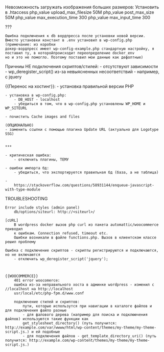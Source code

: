 
Невозможность загружать изображения больших размеров:
    Установить в .htaccess
        php_value upload_max_filesize 50M
        php_value post_max_size 50M
        php_value max_execution_time 300
        php_value max_input_time 300

???

    Ошибка подключения к db вордпресса после установки новой версии.
    Вместо установки констант в .env установил в wp-config.php (примечание: из коробки
    докер-вордпресс имеет wp-config-example.php стандартную настройку, я поставил ту, в которойпроисходит переопределение docker_env
    но и это не помогло. Поэтому поставил мои данные как дефолтные) 




Причниы НЕ подключения скриптов/стилей:
    - отсутствуют зависимости
    - wp_deregister_script() из-за невыясненных несоответствий - например, с jquery





{{Перенос на хостинг}}:
    - установка правильной версии PHP

    - установка в wp-config.php:
        - DB_HOST - localhost
        - убедиться в том, что в wp-config.php установлены WP_HOME и WP_SITEURL
        
    - почистить Cache images and files

    (ОПЦИОНАЛЬНО)
    - заменить ссылки с помощью плагина Update URL (актуально для Logotype SSG)


    ***

    - критическая ошибка:
        - отключить плагины, ТЕМУ

    - ошибки импорта бд:
        - убедиться, что экспортируется правильная бд (база, а не таблица)

    - 
        https://stackoverflow.com/questions/58931144/enqueue-javascript-with-type-module


TROUBLESHOOTING

    Error include styles (admin panel)
        db/options/siteurl: http://<siteurl>/
        
	[cURL] 
		В wordpress docker вызов php curl из пакета automattic/woocommerce приводил
		к ошибкам. Connection refused, timeout etc. 
		Ошибки возникали в файле functions.php. Вызов в клиентском классе решил проблему

    Ошибка с подключение скриптов - скрипты регистрируются и подключаются, но не включаются
        - отключить wp_deregister_script('jquery');



    {{WOOCOMMERCE}}
        401 error woocomerce:
        ошибка из-за неправильного хоста в админке wordpress - изменил с //localhost на http://localhost 
        usr/local/etc/php-fpm.d/www.conf

        подключение стилей и скриптов:
            пути, которые использутся при навигации в каталоге файлов и для подключения файло разные
            - для фалового дерева (например для поиска и подклюючения файлов) используются такие функции как 
            get_stylesheet_directory() (путь получится: http://example.com/var/wwww/html/wp-content/themes/my-theme/my-theme-script.js.) и ей подобные
            - для подключения файлов - get_template_directory_uri() (путь получится: http://example.com/wp-content/themes/my-theme/my-theme-script.js.)

